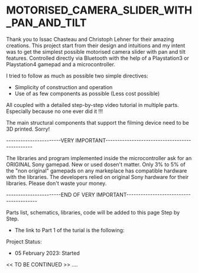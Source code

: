 # MOTORISED_CAMERA_SLIDER_WITH_PAN_AND_TILT


Thank you to Issac Chasteau and Christoph Lehner for their amazing creations.
This project start from their design and intuitions and my intent was to get the
simplest possible motorised camera slider with pan and tilt features.
Controlled directly via Bluetooth with the help of a Playstation3 or Playstation4 gamepad
and a microcontroller.

I tried to follow as much as possible two simple directives: 

- Simplicity of construction and operation
- Use of as few components as possible (Less cost possible)

All coupled with a detailed step-by-step video tutorial in multiple parts.
Especially because no one ever did it !!!

The main structural components that support the filming device need to be 3D printed.
Sorry!


-----------------------VERY IMPORTANT-----------------------------------------------

The libraries and program implemented inside the microcontroller ask for an
ORIGINAL Sony gamepad. 
New or used dosen't matter.
Only 3% to 5% of the "non original" gamepads on any markeplace has compatible
hardware with the libraries.
The developers relied on original Sony hardware for their libraries.
Please don't waste your money.

-----------------------END OF VERY IMPORTANT----------------------------------------


Parts list, schematics, libraries, code will be added to this page Step by Step.


- The link to Part 1 of the turial is the following:



Project Status:

- 05 February 2023: Started







<< TO BE CONTINUED >> ....



